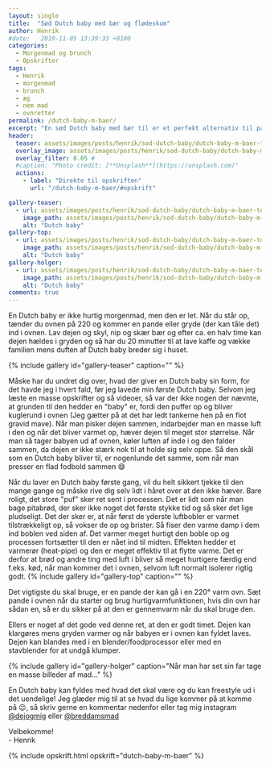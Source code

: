 ```yaml
---
layout: single
title:  "Sød Dutch baby med bær og flødeskum"
author: Henrik
#date:   2019-11-05 13:39:33 +0100
categories:  
  - Morgenmad og brunch
  - Opskrifter
tags: 
  - Henrik
  - morgenmad
  - brunch
  - æg
  - nem mad
  - ovnretter
permalink: /dutch-baby-m-baer/
excerpt: "En sød Dutch baby med bær til er et perfekt alternativ til pandekager. Man får følelsen af at spise en rigtig lækker brunch, men den er lige så nærende og mættende som en omelet"
header:
  teaser: assets/images/posts/henrik/sod-dutch-baby/dutch-baby-m-baer-teaser.jpg
  overlay_image: assets/images/posts/henrik/sod-dutch-baby/dutch-baby-m-baer-header.jpg
  overlay_filter: 0.05 # 
  #caption: "Photo credit: [**Unsplash**](https://unsplash.com)"
  actions:
    - label: "Direkte til opskriften"
      url: "/dutch-baby-m-baer/#opskrift"

gallery-teaser:
  - url: assets/images/posts/henrik/sod-dutch-baby/dutch-baby-m-baer-teaser.jpg
    image_path: assets/images/posts/henrik/sod-dutch-baby/dutch-baby-m-baer-teaser.jpg
    alt: "Dutch baby"
gallery-top:
  - url: assets/images/posts/henrik/sod-dutch-baby/dutch-baby-m-baer-top.jpg
    image_path: assets/images/posts/henrik/sod-dutch-baby/dutch-baby-m-baer-top.jpg
    alt: "Dutch baby"
gallery-holger:
  - url: assets/images/posts/henrik/sod-dutch-baby/dutch-baby-m-baer-teaser-holger.jpg
    image_path: assets/images/posts/henrik/sod-dutch-baby/dutch-baby-m-baer-teaser-holger.jpg
    alt: "Dutch baby"
comments: true
---
```


En Dutch baby er ikke hurtig morgenmad, men den er let. Når du står op, tænder du ovnen på 220 og kommer en pande eller gryde (der kan tåle det) ind i ovnen. Lav dejen og skyl, nip og skær bær og efter ca. en halv time kan dejen hældes i gryden og så har du 20 minutter til at lave kaffe og vække familien mens duften af Dutch baby breder sig i huset.

{% include gallery id="gallery-teaser"  caption="" %}

Måske har du undret dig over, hvad der giver en Dutch baby sin form, for det havde jeg i hvert fald, før jeg lavede min første Dutch baby. Selvom jeg læste en masse opskrifter og så videoer, så var der ikke nogen der nævnte, at grunden til den hedder en "baby" er, fordi den puffer op og bliver kuglerund i ovnen (Jeg gætter på at det har ledt tankerne hen på en flot gravid mave). Når man pisker dejen sammen, indarbejder man en masse luft i den og når det bliver varmet op, hæver dejen til meget stor størrelse. Når man så tager babyen ud af ovnen, køler luften af inde i og den falder sammen, da dejen er ikke stærk nok til at holde sig selv oppe. Så den skål som en Dutch baby bliver til, er nogenlunde det samme, som når man presser en flad fodbold sammen :smile:

Når du laver en Dutch baby første gang, vil du helt sikkert tjekke til den mange gange og måske rive dig selv lidt i håret over at den ikke hæver. Bare roligt, det store "puf" sker ret sent i processen. Det er lidt som når man bage pitabrød, der sker ikke noget det første stykke tid og så sker det lige pludseligt. Det der sker er, at når først de yderste luftbobler er varmet tilstrækkeligt op, så vokser de op og brister. Så fiser den varme damp i dem ind boblen ved siden af. Det varmer meget hurtigt den boble op og processen fortsætter til den er nået ind til midten. Effekten hedder et varmerør (heat-pipe) og den er meget effektiv til at flytte varme. Det er derfor at brød og andre ting med luft i bliver så meget hurtigere færdig end f.eks. kød, når man kommer det i ovnen, selvom luft normalt isolerer rigtig godt. 
{% include gallery id="gallery-top"  caption="" %}

Det vigtigste du skal bruge, er en pande der kan gå i en 220&deg; varm ovn. Sæt pande i ovnen når du starter og brug hurtigvarmfunktionen, hvis din ovn har sådan en, så er du sikker på at den er gennemvarm når du skal bruge den. 

Ellers er noget af det gode ved denne ret, at den er godt timet. Dejen kan klargøres mens gryden varmer og når babyen er i ovnen kan fyldet laves. Dejen kan blandes med i en blender/foodprocessor eller med en stavblender for at undgå klumper.

{% include gallery id="gallery-holger"  caption="Når man har set sin far tage en masse billeder af mad..." %}

En Dutch baby kan fyldes med hvad det skal være og du kan freestyle ud i det uendelige! Jeg glæder mig til at se hvad du lige kommer på at komme på :wink:, så skriv gerne en kommentar nedenfor eller tag mig instagram [@dejogmig](https://www.instagram.com/dejogmig/) eller [@breddamsmad](https://www.instagram.com/breddamsmad/)

Velbekomme!  
\- Henrik 

{% include opskrift.html opskrift="dutch-baby-m-baer" %}